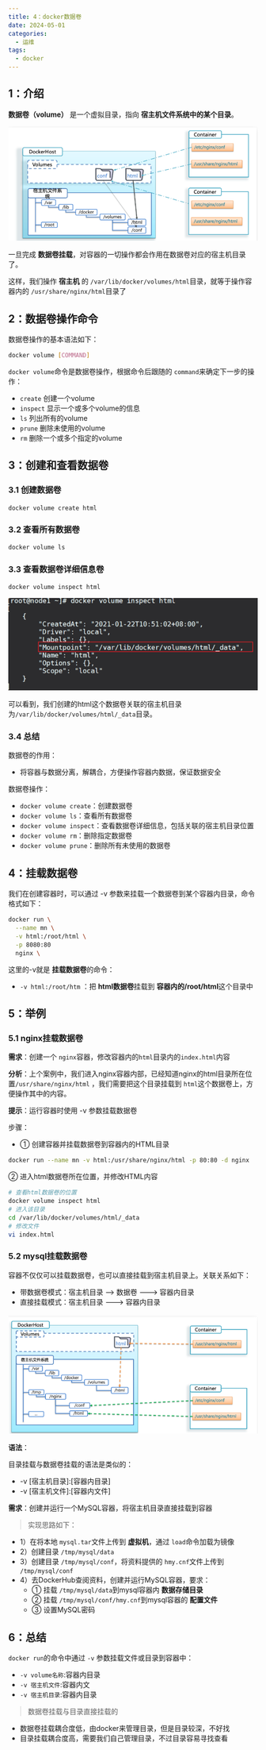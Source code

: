 ```yaml
---
title: 4：docker数据卷
date: 2024-05-01
categories:
  - 运维
tags:
  - docker
---
```


## 1：介绍

**数据卷（volume）** 是一个虚拟目录，指向 **宿主机文件系统中的某个目录**。

![alt text](./assets/image5.png)

一旦完成 **数据卷挂载**，对容器的一切操作都会作用在数据卷对应的宿主机目录了。

这样，我们操作 **宿主机** 的 `/var/lib/docker/volumes/html`目录，就等于操作容器内的 `/usr/share/nginx/html`目录了

## 2：数据卷操作命令


数据卷操作的基本语法如下：

```sh
docker volume [COMMAND]
```

`docker volume`命令是数据卷操作，根据命令后跟随的 `command`来确定下一步的操作：

- `create` 创建一个volume
- `inspect` 显示一个或多个volume的信息
- `ls` 列出所有的volume
- `prune` 删除未使用的volume
- `rm` 删除一个或多个指定的volume

## 3：创建和查看数据卷

### 3.1 创建数据卷

```shell
docker volume create html
```

### 3.2 查看所有数据卷

```sh
docker volume ls
```

### 3.3 查看数据卷详细信息卷

```sh
docker volume inspect html
```

![alt text](./assets/image6.png)

可以看到，我们创建的html这个数据卷关联的宿主机目录为`/var/lib/docker/volumes/html/_data`目录。

### 3.4 总结

数据卷的作用：

- 将容器与数据分离，解耦合，方便操作容器内数据，保证数据安全

数据卷操作：

- `docker volume create`：创建数据卷
- `docker volume ls`：查看所有数据卷
- `docker volume inspect`：查看数据卷详细信息，包括关联的宿主机目录位置
- `docker volume rm`：删除指定数据卷
- `docker volume prune`：删除所有未使用的数据卷

## 4：挂载数据卷

我们在创建容器时，可以通过 -v 参数来挂载一个数据卷到某个容器内目录，命令格式如下：

```sh
docker run \
  --name mn \
  -v html:/root/html \
  -p 8080:80
  nginx \
```

这里的-v就是 **挂载数据卷**的命令：

- `-v html:/root/htm` ：把 **html数据卷**挂载到 **容器内的/root/html**这个目录中


## 5：举例

### 5.1 nginx挂载数据卷

**需求**：创建一个 `nginx`容器，修改容器内的`html`目录内的`index.html`内容


**分析**：上个案例中，我们进入nginx容器内部，已经知道nginx的html目录所在位置`/usr/share/nginx/html` ，我们需要把这个目录挂载到 `html`这个数据卷上，方便操作其中的内容。

**提示**：运行容器时使用 -v 参数挂载数据卷

步骤：

- ① 创建容器并挂载数据卷到容器内的HTML目录

```sh
docker run --name mn -v html:/usr/share/nginx/html -p 80:80 -d nginx
```



② 进入html数据卷所在位置，并修改HTML内容

```sh
# 查看html数据卷的位置
docker volume inspect html
# 进入该目录
cd /var/lib/docker/volumes/html/_data
# 修改文件
vi index.html
```

### 5.2 mysql挂载数据卷

容器不仅仅可以挂载数据卷，也可以直接挂载到宿主机目录上。关联关系如下：

- 带数据卷模式：宿主机目录 --> 数据卷 ---> 容器内目录
- 直接挂载模式：宿主机目录 ---> 容器内目录

![alt text](./assets/image7.png)

**语法**：

目录挂载与数据卷挂载的语法是类似的：

- -v [宿主机目录]:[容器内目录]
- -v [宿主机文件]:[容器内文件]


**需求**：创建并运行一个MySQL容器，将宿主机目录直接挂载到容器


> 实现思路如下：

- 1）在将本地 `mysql.tar`文件上传到 **虚拟机**，通过 `load`命令加载为镜像
- 2）创建目录 `/tmp/mysql/data`
- 3）创建目录 `/tmp/mysql/conf`，将资料提供的 `hmy.cnf`文件上传到 `/tmp/mysql/conf`
- 4）去DockerHub查阅资料，创建并运行MySQL容器，要求：
  - ① 挂载 `/tmp/mysql/data`到mysql容器内 **数据存储目录**
  - ② 挂载 `/tmp/mysql/conf/hmy.cnf`到mysql容器的 **配置文件**
  - ③ 设置MySQL密码

## 6：总结

`docker run`的命令中通过 `-v` 参数挂载文件或目录到容器中：

- `-v volume名称`:容器内目录
- `-v 宿主机文件`:容器内文
- `-v 宿主机目录`:容器内目录

> 数据卷挂载与目录直接挂载的

- 数据卷挂载耦合度低，由docker来管理目录，但是目录较深，不好找
- 目录挂载耦合度高，需要我们自己管理目录，不过目录容易寻找查看